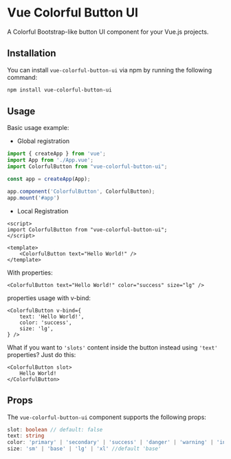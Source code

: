 # Vue Colorful Button UI

A Colorful Bootstrap-like button UI component for your Vue.js projects.

## Installation

You can install `vue-colorful-button-ui` via npm by running the following command:

```bash
npm install vue-colorful-button-ui
```

## Usage

Basic usage example:
- Global registration
```js
import { createApp } from 'vue';
import App from './App.vue';
import ColorfulButton from "vue-colorful-button-ui";

const app = createApp(App);

app.component('ColorfulButton', ColorfulButton);
app.mount('#app')
```

- Local Registration
```vue
<script>
import ColorfulButton from "vue-colorful-button-ui";
</script>

<template>
    <ColorfulButton text="Hello World!" />
</template>
```

With properties:

```vue
<ColorfulButton text="Hello World!" color="success" size="lg" />
```

properties usage with v-bind:

```vue
<ColorfulButton v-bind={
    text: 'Hello World!',
    color: 'success',
    size: 'lg',
} />
```

What if you want to `'slots'` content inside the button instead using `'text'` properties? Just do this:

```vue
<ColorfulButton slot>
    Hello World!
</ColorfulButton>
```

## Props

The `vue-colorful-button-ui` component supports the following props:

```ts
slot: boolean // default: false
text: string
color: 'primary' | 'secondary' | 'success' | 'danger' | 'warning' | 'info' | 'light' | 'dark' // default: 'primary'
size: 'sm' | 'base' | 'lg' | 'xl' //default 'base'
```
